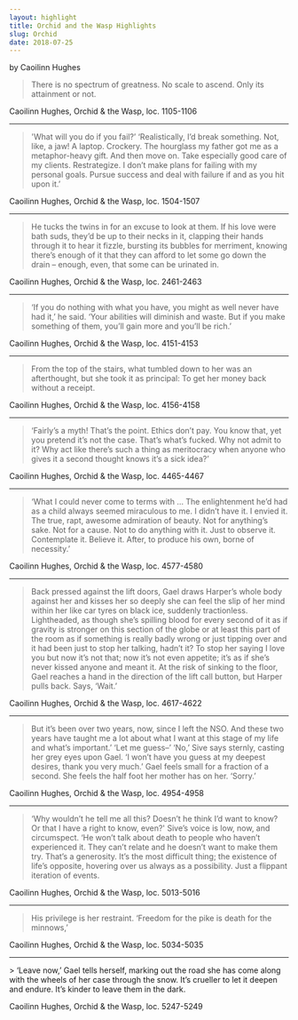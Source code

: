 ```yaml
---
layout: highlight
title: Orchid and the Wasp Highlights
slug: Orchid
date: 2018-07-25
---
```

by Caoilinn Hughes

> There is no spectrum of greatness. No scale to ascend. Only its attainment or not.

Caoilinn Hughes, Orchid & the Wasp, loc. 1105-1106

<hr>

> 'What will you do if you fail?’
‘Realistically, I’d break something. Not, like, a jaw! A laptop. Crockery. The hourglass my father got me as a metaphor-heavy gift. And then move on. Take especially good care of my clients. Restrategize. I don’t make plans for failing with my personal goals. Pursue success and deal with failure if and as you hit upon it.’

Caoilinn Hughes, Orchid & the Wasp, loc. 1504-1507

<hr>



> He tucks the twins in for an excuse to look at them. If his love were bath suds, they’d be up to their necks in it, clapping their hands through it to hear it fizzle, bursting its bubbles for merriment, knowing there’s enough of it that they can afford to let some go down the drain – enough, even, that some can be urinated in.

Caoilinn Hughes, Orchid & the Wasp, loc. 2461-2463

<hr>

> ‘If you do nothing with what you have, you might as well never have had it,’ he said. ‘Your abilities will diminish and waste. But if you make something of them, you’ll gain more and you’ll be rich.’

Caoilinn Hughes, Orchid & the Wasp, loc. 4151-4153

<hr>

> From the top of the stairs, what tumbled down to her was an afterthought, but she took it as principal: To get her money back without a receipt.

Caoilinn Hughes, Orchid & the Wasp, loc. 4156-4158

<hr>

> ‘Fairly’s a myth! That’s the point. Ethics don’t pay. You know that, yet you pretend it’s not the case. That’s what’s fucked. Why not admit to it? Why act like there’s such a thing as meritocracy when anyone who gives it a second thought knows it’s a sick idea?’

Caoilinn Hughes, Orchid & the Wasp, loc. 4465-4467

<hr>

> ‘What I could never come to terms with … The enlightenment he’d had as a child always seemed miraculous to me. I didn’t have it. I envied it. The true, rapt, awesome admiration of beauty. Not for anything’s sake. Not for a cause. Not to do anything with it. Just to observe it. Contemplate it. Believe it. After, to produce his own, borne of necessity.’

Caoilinn Hughes, Orchid & the Wasp, loc. 4577-4580

<hr>

> Back pressed against the lift doors, Gael draws Harper’s whole body against her and kisses her so deeply she can feel the slip of her mind within her like car tyres on black ice, suddenly tractionless. Lightheaded, as though she’s spilling blood for every second of it as if gravity is stronger on this section of the globe or at least this part of the room as if something is really badly wrong or just tipping over and it had been just to stop her talking, hadn’t it? To stop her saying I love you but now it’s not that; now it’s not even appetite; it’s as if she’s never kissed anyone and meant it. At the risk of sinking to the floor, Gael reaches a hand in the direction of the lift call button, but Harper pulls back. Says, ‘Wait.’

Caoilinn Hughes, Orchid & the Wasp, loc. 4617-4622

<hr>

> But it’s been over two years, now, since I left the NSO. And these two years have taught me a lot about what I want at this stage of my life and what’s important.’
 ‘Let me guess–’
  ‘No,’ Sive says sternly, casting her grey eyes upon Gael. ‘I won’t have you guess at my deepest desires, thank you very much.’ Gael feels small for a fraction of a second. She feels the half foot her mother has on her. ‘Sorry.’

Caoilinn Hughes, Orchid & the Wasp, loc. 4954-4958

<hr>

> ‘Why wouldn’t he tell me all this? Doesn’t he think I’d want to know? Or that I have a right to know, even?'
Sive’s voice is low, now, and circumspect. ‘He won’t talk about death to people who haven’t experienced it. They can’t relate and he doesn’t want to make them try. That’s a generosity. It’s the most difficult thing; the existence of life’s opposite, hovering over us always as a possibility. Just a flippant iteration of events.

Caoilinn Hughes, Orchid & the Wasp, loc. 5013-5016

<hr>

> His privilege is her restraint. ‘Freedom for the pike is death for the minnows,’

Caoilinn Hughes, Orchid & the Wasp, loc. 5034-5035

<hr>
> ‘Leave now,’ Gael tells herself, marking out the road she has come along with the wheels of her case through the snow. It’s crueller to let it deepen and endure. It’s kinder to leave them in the dark.

Caoilinn Hughes, Orchid & the Wasp, loc. 5247-5249
